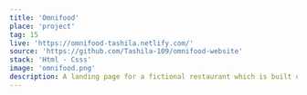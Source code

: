 ```yaml
---
title: 'Omnifood'
place: 'project'
tag: 15
live: 'https://omnifood-tashila.netlify.com/'
source: 'https://github.com/Tashila-109/omnifood-website'
stack: 'Html - Csss'
image: 'omnifood.png'
description: A landing page for a fictional restaurant which is built on HTML 5 and CSS 3. This project was used to experiment with different css styles and animations and also understand the process of designing a website and developing it.
---
```

